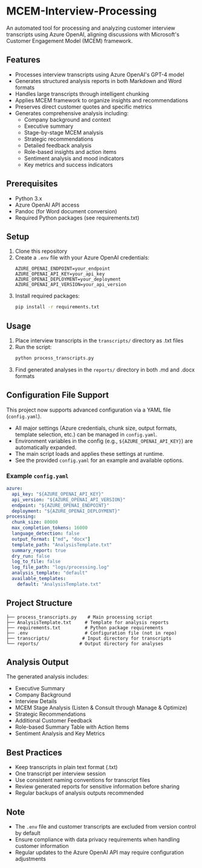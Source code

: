 # MCEM-Interview-Processing

An automated tool for processing and analyzing customer interview transcripts using Azure OpenAI, aligning discussions with Microsoft's Customer Engagement Model (MCEM) framework.

## Features

- Processes interview transcripts using Azure OpenAI's GPT-4 model
- Generates structured analysis reports in both Markdown and Word formats
- Handles large transcripts through intelligent chunking
- Applies MCEM framework to organize insights and recommendations
- Preserves direct customer quotes and specific metrics
- Generates comprehensive analysis including:
  - Company background and context
  - Executive summary
  - Stage-by-stage MCEM analysis
  - Strategic recommendations
  - Detailed feedback analysis
  - Role-based insights and action items
  - Sentiment analysis and mood indicators
  - Key metrics and success indicators

## Prerequisites

- Python 3.x
- Azure OpenAI API access
- Pandoc (for Word document conversion)
- Required Python packages (see requirements.txt)

## Setup

1. Clone this repository
2. Create a `.env` file with your Azure OpenAI credentials:
   ```
   AZURE_OPENAI_ENDPOINT=your_endpoint
   AZURE_OPENAI_API_KEY=your_api_key
   AZURE_OPENAI_DEPLOYMENT=your_deployment
   AZURE_OPENAI_API_VERSION=your_api_version
   ```
3. Install required packages:
   ```bash
   pip install -r requirements.txt
   ```

## Usage

1. Place interview transcripts in the `transcripts/` directory as .txt files
2. Run the script:
   ```bash
   python process_transcripts.py
   ```
3. Find generated analyses in the `reports/` directory in both .md and .docx formats

## Configuration File Support

This project now supports advanced configuration via a YAML file (`config.yaml`).

- All major settings (Azure credentials, chunk size, output formats, template selection, etc.) can be managed in `config.yaml`.
- Environment variables in the config (e.g., `${AZURE_OPENAI_API_KEY}`) are automatically expanded.
- The main script loads and applies these settings at runtime.
- See the provided `config.yaml` for an example and available options.

### Example `config.yaml`

```yaml
azure:
  api_key: "${AZURE_OPENAI_API_KEY}"
  api_version: "${AZURE_OPENAI_API_VERSION}"
  endpoint: "${AZURE_OPENAI_ENDPOINT}"
  deployment: "${AZURE_OPENAI_DEPLOYMENT}"
processing:
  chunk_size: 80000
  max_completion_tokens: 16000
  language_detection: false
  output_format: ["md", "docx"]
  template_path: "AnalysisTemplate.txt"
  summary_report: true
  dry_run: false
  log_to_file: false
  log_file_path: "logs/processing.log"
  analysis_template: "default"
  available_templates:
    default: "AnalysisTemplate.txt"
```

## Project Structure

```
├── process_transcripts.py    # Main processing script
├── AnalysisTemplate.txt     # Template for analysis reports
├── requirements.txt         # Python package requirements
├── .env                     # Configuration file (not in repo)
├── transcripts/            # Input directory for transcripts
└── reports/               # Output directory for analyses
```

## Analysis Output

The generated analysis includes:
- Executive Summary
- Company Background
- Interview Details
- MCEM Stage Analysis (Listen & Consult through Manage & Optimize)
- Strategic Recommendations
- Additional Customer Feedback
- Role-based Summary Table with Action Items
- Sentiment Analysis and Key Metrics

## Best Practices

- Keep transcripts in plain text format (.txt)
- One transcript per interview session
- Use consistent naming conventions for transcript files
- Review generated reports for sensitive information before sharing
- Regular backups of analysis outputs recommended

## Note

- The `.env` file and customer transcripts are excluded from version control by default
- Ensure compliance with data privacy requirements when handling customer information
- Regular updates to the Azure OpenAI API may require configuration adjustments
